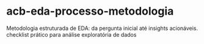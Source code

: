 # acb-eda-processo-metodologia
Metodologia estruturada de EDA: da pergunta inicial até insights acionáveis. checklist prático para análise exploratória de dados
